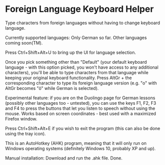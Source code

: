 # Foreign Language Keyboard Helper
Type characters from foreign languages without having to change keyboard language.

Currently supported languages:
Only German so far. Other languages coming soon(TM).

Press Ctrl+Shift+Alt+U to bring up the UI for language selection.

Once you pick something other than "Default" (your default keyboard language - with this option picked, you won't have access to any additional characters), you'll be able to type characters from that language while keeping your original keyboard functionality. Press AltGr + the corresponding character to type its foreign language version (e.g. "o" with AltGr becomes "ö" while German is selected).

Experimental feature: if you are on the Duolingo page for German lessons (possibly other languages too - untested), you can use the keys F1, F2, F3 and F4 to press the buttons that let you listen to speech without using the mouse. Works based on screen coordinates - best used with a maximized Firefox window.

Press Ctrl+Shift+Alt+E if you wish to exit the program (this can also be done using the tray icon).

This is an AutoHotkey (AHK) program, meaning that it will only run on Windows operating systems (definitely Windows 10, probably XP and up).

Manual installation: Download and run the .ahk file. Done.
